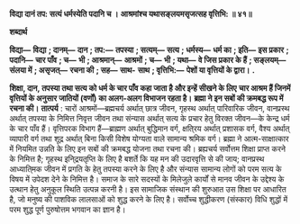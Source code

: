 **विद्या दानं तप: सत्यं धर्मस्येति पदानि च ।** **आश्रमांश्च यथासङ्लयमसृजत्सह वृत्तिभि: ॥ ४१॥** 

**शब्दार्थ** 

**विद्या—** **विद्या** **; दानम्—** **दान** **; तप:—** **तपस्या** **; सत्यम्—** **सत्य** **; धर्मस्य—** **धर्म का** **; इति—** **इस प्रकार** **; पदानि—** **चार पाँव** **; च—** **भी** **; आश्रमान्—** **आश्रमों** **; च—** **भी** **; यथा—** **वे जिस प्रकार के हैं** **; सङ्लयम्—** **संलया में** **; असृजत्—** **रचना की** **; सह—** **साथ-** **साथ** **; वृत्तिभि:—** **पेशों या वृत्तियों के द्वारा।** **.** 

**शिक्षा, दान, तपस्या तथा सत्य को धर्म के चार पाँव कहा जाता है और इन्हें सीखने के लिए** **चार आश्रम हैं जिनमें वृत्तियों के अनुसार जातियों (वर्णों) का अलग-अलग विभाजन रहता है।** **ब्रह्मा ने इन सबों की क्रमबद्ध रूप में रचना की।** **तात्पर्य** : चारों आश्रमों—ब्रह्मचर्य अर्थात् छात्र जीवन, गृहस्थ अर्थात् पारिवारिक जीवन, वानप्रस्थ अर्थात् तपस्या के निमित्त निवृत्त जीवन तथा संन्यास अर्थात् सत्य के प्रचार हेतु विरक्त जीवन—के केन्द्र धर्म के चार पाँव हैं। वृत्तिपरक विभाग हैं—ब्राह्मण अर्थात् बुद्धिमान वर्ग, क्षति्रय अर्थात् प्रशासक वर्ग, वैश्य अर्थात् व्यापारी वर्ग तथा शूद्र अर्थात् बिना किसी विशेष योग्यता वाले सामान्य श्रमिक वर्ग। ब्रह्मा ने आत्म-साक्षात्कार में नियमित उन्नति के लिए इन सबों की क्रमबद्ध योजना तथा रचना की। ब्रह्यचर्य सर्वोत्तम शिक्षा प्राप्त करने के निमित्त है; गृहस्थ इनि्द्रयतृप्ति के लिए है बशर्ते कि यह मन की उदारवृत्ति से की जाय; वानप्रस्थ आध्याति्मक जीवन में प्रगति के हेतु तपस्या करने के लिए है और संन्यास सामान्य लोगों को परम सत्य के विषय में उपेदश देने के निमित्त है। समाज के सारे सदस्यों के मिलेजुले कार्यों से मानव जीवन के उद्देश्य के उत्थान हेतु अनुकूल स्थिति उत्पन्न करनी है। इस सामाजिक संस्थान की शुरुआत उस शिक्षा पर आधारित है, जो मनुष्य की पाशविक लालसाओं को शुद्ध करने के लिए है। सर्वोच्च शुद्धीकरण (संस्कार) विधि शुद्धों में परम शुद्ध पूर्ण पुरुषोत्तम भगवान का ज्ञान है।  